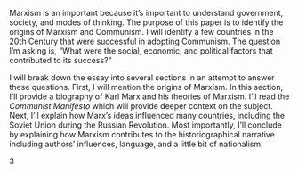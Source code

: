 Marxism is an important because it’s important to understand government, society, and modes of thinking. The purpose of this paper is to identify the origins of Marxism and Communism. I will identify a few countries in the 20th Century that were successful in adopting Communism. The question I’m asking is, “What were the social, economic, and political factors that contributed to its success?”

I will break down the essay into several sections in an attempt to answer these questions. First, I will mention the origins of Marxism. In this section, I’ll provide a biography of Karl Marx and his theories of Marxism. I’ll read the _Communist Manifesto_ which will provide deeper context on the subject. Next, I’ll explain how Marx’s ideas influenced many countries, including the Soviet Union during the Russian Revolution. Most importantly, I’ll conclude by explaining how Marxism contributes to the historiographical narrative including authors’ influences, language, and a little bit of nationalism. 

3
